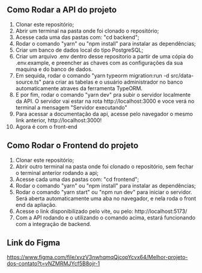 ## Como Rodar a API do projeto

<ol>
    <li> Clonar este repositório;
    <li> Abrir um terminal na pasta onde foi clonado o repositório;
    <li> Acesse cada uma das pastas com: "cd backend";
    <li> Rodar o comando "yarn" ou "npm install" para instalar as dependências; 
    <li> Criar um banco de dados local do tipo PostgreSQL; 
    <li> Criar um arquivo .env dentro desse repositorio a partir de uma cópia do .env.example, e preencher as chaves com as configurações da sua maquina e do banco de dados.
    <li> Em sequida, rodar o comando "yarn typeorm migration:run -d src/data-source.ts" para criar as tabelas e o usuário administrador no banco automaticamente atraves da ferramenta TypeORM.
    <li> E por fim, rodar o comando "yarn dev" pra subir o servidor localmente da API. O servidor vai estar na rota <a>http://localhost:3000</a> e voce verá no terminal a mensagem "Servidor executando" 
    <li> Para acessar a documentação da api, acesse pelo navegador o mesmo link anterior, <a>http://localhost:3000</a>!
    <li> Agora é com o front-end
</ol>

## Como Rodar o Frontend do projeto

<ol>
    <li> Clonar este repositório;
    <li> Abrir outro terminal na pasta onde foi clonado o repositório, sem fechar o terminal anterior rodando a api;
    <li> Acesse cada uma das pastas com: "cd frontend";
    <li> Rodar o comando "yarn" ou "npm install" para instalar as dependências; 
    <li> Rodar o comando "yarn start" ou "npm run dev" para iniciar o servidor. Será aberta automaticamente uma aba no navegador, e nela roda o front end da apliação.
    <li> Acesse o link disponibilizado pelo vite, ou pelo: http://localhost:5173/
    <li> Com a API rodando e o utilizando o comando acima, estará funcionando com a integração de backend.
</ol>

## Link do Figma
https://www.figma.com/file/xvzV3nwhqmqQjcopYcvx64/Melhor-projeto-dos-contato?t=vNZMRMJYcf5B8ojr-1
